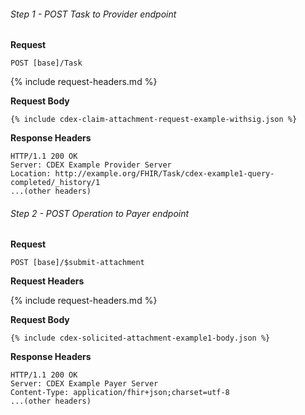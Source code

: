 

###### Step 1 - POST Task to Provider endpoint

**Request**
~~~
POST [base]/Task
~~~

{% include request-headers.md %}

**Request Body**

~~~
{% include cdex-claim-attachment-request-example-withsig.json %}
~~~

**Response Headers**

~~~
HTTP/1.1 200 OK
Server: CDEX Example Provider Server
Location: http://example.org/FHIR/Task/cdex-example1-query-completed/_history/1
...(other headers)
~~~

###### Step 2 - POST Operation to Payer endpoint

**Request**

~~~
POST [base]/$submit-attachment
~~~

**Request Headers**

{% include request-headers.md %}

**Request Body**

~~~
{% include cdex-solicited-attachment-example1-body.json %}
~~~

**Response Headers**

~~~
HTTP/1.1 200 OK
Server: CDEX Example Payer Server
Content-Type: application/fhir+json;charset=utf-8
...(other headers)
~~~
